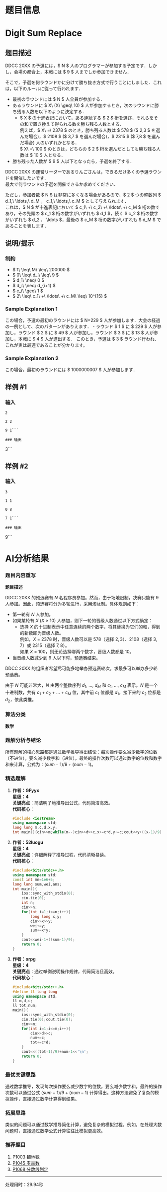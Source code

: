 # 题目信息

# Digit Sum Replace

## 题目描述

[problemUrl]: https://atcoder.jp/contests/ddcc2020-qual/tasks/ddcc2020_qual_d

DDCC 20XX の予選には，$ N $ 人のプログラマーが参加する予定です．しかし，会場の都合上，本戦には $ 9 $ 人までしか参加できません．

そこで，予選を何ラウンドかに分けて勝ち抜き方式で行うことにしました．これは，以下のルールに従って行われます．

- 最初のラウンドには $ N $ 人全員が参加する．
- あるラウンドに $ X\ (X\ \geq\ 10) $ 人が参加するとき，次のラウンドに勝ち残る人数を以下のように決定する．
  - $ X $ の十進表記において，ある連続する $ 2 $ 桁を選び，それらをその和で置き換えて得られる数を勝ち残る人数とする．  
       例えば，$ X\ =\ 2378 $ のとき，勝ち残る人数は $ 578 $ ($ 2,3 $ を選んだ場合)，$ 2108 $ ($ 3,7 $ を選んだ場合)，$ 2315 $ ($ 7,8 $ を選んだ場合) 人のいずれかとなる．  
       $ X\ =\ 100 $ のときは，どちらの $ 2 $ 桁を選んだとしても勝ち残る人数は $ 10 $ 人となる．
- 勝ち残った人数が $ 9 $ 人以下となったら，予選を終了する．

DDCC 20XX の運営リーダーであるりんごさんは，できるだけ多くの予選ラウンドを開催したいです．  
 最大で何ラウンドの予選を開催できるか求めてください．

ただし，参加者数 $ N $ は非常に多くなる場合があるので，$ 2 $ つの整数列 $ d_1,\ \ldots,\ d_M $，$ c_1,\ \ldots,\ c_M $ として与えられます．  
 これは，$ N $ が十進表記において $ c_1\ +\ c_2\ +\ \ldots\ +\ c_M $ 桁の数であり，その先頭の $ c_1 $ 桁の数字がいずれも $ d_1 $，続く $ c_2 $ 桁の数字がいずれも $ d_2 $，$ \ldots $，最後の $ c_M $ 桁の数字がいずれも $ d_M $ であることを表します．

## 说明/提示

### 制約

- $ 1\ \leq\ M\ \leq\ 200000 $
- $ 0\ \leq\ d_i\ \leq\ 9 $
- $ d_1\ \neq\ 0 $
- $ d_i\ \neq\ d_{i+1} $
- $ c_i\ \geq\ 1 $
- $ 2\ \leq\ c_1\ +\ \ldots\ +\ c_M\ \leq\ 10^{15} $

### Sample Explanation 1

この場合，予選の最初のラウンドには $ N=229 $ 人が参加します．大会の経過の一例として、次のパターンがありえます． - ラウンド $ 1 $ に $ 229 $ 人が参加し，ラウンド $ 2 $ に $ 49 $ 人が参加し，ラウンド $ 3 $ に $ 13 $ 人が参加し，本戦に $ 4 $ 人が進出する． このとき，予選は $ 3 $ ラウンド行われ、これが実は最適であることが分かります。

### Sample Explanation 2

この場合，最初のラウンドには $ 1000000007 $ 人が参加します．

## 样例 #1

### 输入

```
2

2 2

9 1```

### 输出

```
3```

## 样例 #2

### 输入

```
3

1 1

0 8

7 1```

### 输出

```
9```

# AI分析结果

### 题目内容重写
**题目描述**

DDCC 20XX 的预选赛有 $N$ 名程序员参加。然而，由于场地限制，决赛只能有 $9$ 人参加。因此，预选赛将分为多轮进行，采用淘汰制。具体规则如下：

- 第一轮有 $N$ 人参加。
- 如果某轮有 $X\ (X\ \geq\ 10)$ 人参加，则下一轮的晋级人数通过以下方式确定：
  - 选择 $X$ 的十进制表示中任意连续的两个数字，将其替换为它们的和，得到的新数即为晋级人数。  
    例如，$X\ =\ 2378$ 时，晋级人数可以是 $578$（选择 $2,3$）、$2108$（选择 $3,7$）或 $2315$（选择 $7,8$）。  
    如果 $X\ =\ 100$，则无论选择哪两个数字，晋级人数都是 $10$。
- 当晋级人数减少到 $9$ 人以下时，预选赛结束。

DDCC 20XX 的组织者希望尽可能多地举办预选赛轮次。求最多可以举办多少轮预选赛。

由于 $N$ 可能非常大，$N$ 由两个整数序列 $d_1,\ \ldots,\ d_M$ 和 $c_1,\ \ldots,\ c_M$ 表示。$N$ 是一个十进制数，共有 $c_1\ +\ c_2\ +\ \ldots\ +\ c_M$ 位，其中前 $c_1$ 位都是 $d_1$，接下来的 $c_2$ 位都是 $d_2$，依此类推。

### 算法分类
**数学**

### 题解分析与结论
所有题解的核心思路都是通过数学推导得出结论：每次操作要么减少数字的位数（不进位），要么减少数字和（进位）。最终的操作次数可以通过数字的位数和数字和来计算，公式为：$(sum-1)/9 + (num-1)$。

### 精选题解
1. **作者：GFyyx**  
   **星级：4**  
   **关键亮点**：简洁明了地推导出公式，代码简洁高效。  
   **代码核心**：
   ```cpp
   #include <iostream>
   using namespace std;
   long long m,c,d,x,y;
   int main(){cin>>m;while(m--)cin>>d>>c,x+=c*d,y+=c;cout<<y+((x-1)/9)-1;}
   ```

2. **作者：52luogu**  
   **星级：4**  
   **关键亮点**：详细解释了推导过程，代码清晰易读。  
   **代码核心**：
   ```cpp
   #include<bits/stdc++.h>
   using namespace std;
   const int mn=1e6+5;
   long long sum,wei,ans; 
   int main(){
       ios::sync_with_stdio(0);
       cin.tie(0);
       int n;
       cin>>n;
       for(int i=1;i<=n;i++){
           long long x,y;
           cin>>x>>y;
           wei+=y;
           sum+=x*y;
       }
       cout<<wei-1+((sum-1)/9);
       return 0;
   }
   ```

3. **作者：orpg**  
   **星级：4**  
   **关键亮点**：通过举例说明操作规律，代码简洁且高效。  
   **代码核心**：
   ```cpp
   #include<bits/stdc++.h>
   #define ll long long
   using namespace std;
   ll m,d,c;
   ll tot,num;
   main(){
       ios::sync_with_stdio(0);
       cin.tie(0);cout.tie(0);
       cin>>m;
       for(int i=1;i<=m;i++){
           cin>>d>>c;
           num+=c;
           tot+=c*d;
       }
       cout<<((tot-1)/9)+num-1<<'\n';
       return 0;
   }
   ```

### 最优关键思路
通过数学推导，发现每次操作要么减少数字的位数，要么减少数字和。最终的操作次数可以通过公式 $(sum-1)/9 + (num-1)$ 计算得出。这种方法避免了复杂的模拟操作，直接通过数学计算得到结果。

### 拓展思路
类似的问题可以通过数学推导简化计算，避免复杂的模拟过程。例如，在处理大数问题时，直接通过数学公式计算往往比模拟更高效。

### 推荐题目
1. [P1003 铺地毯](https://www.luogu.com.cn/problem/P1003)
2. [P1045 麦森数](https://www.luogu.com.cn/problem/P1045)
3. [P1068 分数线划定](https://www.luogu.com.cn/problem/P1068)

---
处理用时：29.94秒